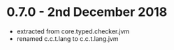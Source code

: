 # 0.7.0 - 2nd December 2018

- extracted from core.typed.checker.jvm
- renamed c.c.t.lang to c.c.t.lang.jvm
